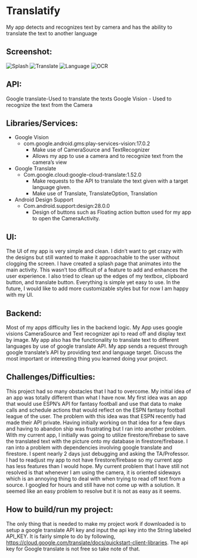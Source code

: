 # Translatify
My app detects and recognizes text by camera and has the ability to translate the text to another language

## Screenshot:
![Splash](https://github.com/qchay/Translatify/blob/master/images/Splash.png?raw=true)
![Translate](https://github.com/qchay/Translatify/blob/master/images/Translate.png?raw=true)
![Language](https://github.com/qchay/Translatify/blob/master/images/Languages.png?raw=true)
![OCR](https://github.com/qchay/Translatify/blob/master/images/OCR.png?raw=true)

## API:
Google translate-Used to translate the texts
Google Vision - Used to recognize the text from the Camera

## Libraries/Services:
- Google Vision
  - com.google.android.gms:play-services-vision:17.0.2
    - Make use of CameraSource and TextRecognizer
    - Allows my app to use a camera and to recognize text from the camera’s view
- Google Translate
  - Com.google.cloud:google-cloud-translate:1.52.0
    - Make requests to the API to translate the text given with a target language given.
    - Make use of Translate, TranslateOption, Translation
- Android Design Support
  - Com.android.support:design:28.0.0
    - Design of buttons such as Floating action button used for my app to open the CameraActivity.
## UI:
The UI of my app is very simple and clean. I didn’t want to get crazy with the designs but still wanted to make it approachable to the user without clogging the screen. I have created a splash page that animates into the main activity. This wasn’t too difficult of a feature to add and enhances the user experience. I also tried to clean up the edges of my textbox, clipboard button, and translate button. Everything is simple yet easy to use. In the future, I would like to add more customizable styles but for now I am happy with my UI.
## Backend:
Most of my apps difficulty lies in the backend logic. My App uses google visions CameraSource and Text recognizer api to read off and display text by image. My app also has the functionality to translate text to different languages by use of google translate API. My app sends a request through google translate’s API by providing text and language target. Discuss the most important or interesting thing you learned doing your project.
## Challenges/Difficulties:
This project had so many obstacles that I had to overcome. My initial idea of an app was totally different than what I have now. My first idea was an app that would use ESPN’s API for fantasy football and use that data to make calls and schedule actions that would reflect on the ESPN fantasy football league of the user. The problem with this idea was that ESPN recently had made their API private. Having initially working on that idea for a few days and having to abandon ship was frustrating but I ran into another problem. With my current app, I initially was going to utilize firestore/firebase to save the translated text with the picture onto my database in firestore/firebase. I ran into a problem with dependencies involving google translate and firestore. I spent nearly 2 days just debugging and asking the TA/Professor. I had to readjust my app to not have firestore/firebase so my current app has less features than I would hope. My current problem that I have still not resolved is that whenever I am using the camera, it is oriented sideways which is an annoying thing to deal with when trying to read off text from a source. I googled for hours and still have not come up with a solution. It seemed like an easy problem to resolve but it is not as easy as it seems. 

## How to build/run my project:
The only thing that is needed to make my project work if downloaded is to setup a google translate API key and input the api key into the String labeled API_KEY. It is fairly simple to do by following, https://cloud.google.com/translate/docs/quickstart-client-libraries. The api key for Google translate is not free so take note of that.
